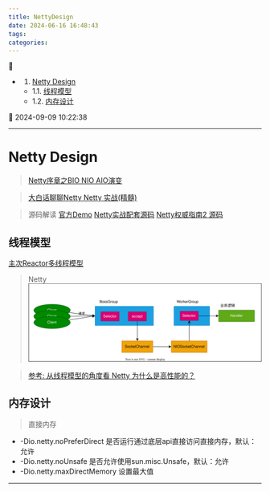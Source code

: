 ```yaml
---
title: NettyDesign
date: 2024-06-16 16:48:43
tags: 
categories: 
---
```


💠

- 1. [Netty Design](#netty-design)
    - 1.1. [线程模型](#线程模型)
    - 1.2. [内存设计](#内存设计)

💠 2024-09-09 10:22:38
****************************************
# Netty Design
> [Netty序章之BIO NIO AIO演变](https://segmentfault.com/a/1190000012976683)

> [ 大白话聊聊Netty ](https://mp.weixin.qq.com/s?__biz=MzIzOTU0NTQ0MA==&mid=2247538543&idx=1&sn=bc9d1575e21b42f215cf61e0a9da264e&scene=58&subscene=0)
> [Netty 实战(精髓)](https://github.com/waylau/essential-netty-in-action)

> 源码解读
> [官方Demo](https://github.com/netty/netty/tree/4.1/example/src/main/java/io/netty/example)
> [Netty实战配套源码](https://github.com/ReactivePlatform/netty-in-action-cn)
> [Netty权威指南2 源码](https://github.com/Kuangcp/NettyBook2)

## 线程模型
[主次Reactor多线程模型](/Skills/CS/IO.md#reactor)

> Netty 
![](/Java/Ecosystem/Netty/img/001-reactor-netty.drawio.svg)

> [参考: 从线程模型的角度看 Netty 为什么是高性能的？ ](https://crossoverjie.top/2018/07/04/netty/Netty(2)Thread-model/)  


## 内存设计

> 直接内存

- -Dio.netty.noPreferDirect 是否运行通过底层api直接访问直接内存，默认：允许
- -Dio.netty.noUnsafe 是否允许使用sun.misc.Unsafe，默认：允许
- -Dio.netty.maxDirectMemory 设置最大值

************************
